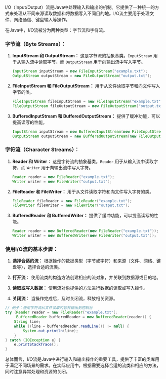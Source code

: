 I/O（Input/Output）流是Java中处理输入和输出的机制。它提供了一种统一的方式来处理从不同来源读取数据和将数据写入不同目的地。I/O流主要用于处理文件、网络通信、键盘输入等操作。

在Java中，I/O流被分为两种类型：字节流和字符流。

### 字节流（Byte Streams）：

1. **InputStream 和 OutputStream：** 这是字节流的抽象基类。`InputStream` 用于从输入流中读取字节，而 `OutputStream` 用于向输出流中写入字节。

   ```java
   InputStream inputStream = new FileInputStream("example.txt");
   OutputStream outputStream = new FileOutputStream("output.txt");
   ```

2. **FileInputStream 和 FileOutputStream：** 用于从文件读取字节和向文件写入字节的类。

   ```java
   FileInputStream fileInputStream = new FileInputStream("example.txt");
   FileOutputStream fileOutputStream = new FileOutputStream("output.txt");
   ```

3. **BufferedInputStream 和 BufferedOutputStream：** 提供了缓冲功能，可以提高读写的性能。

   ```java
   InputStream inputStream = new BufferedInputStream(new FileInputStream("example.txt"));
   OutputStream outputStream = new BufferedOutputStream(new FileOutputStream("output.txt"));
   ```

### 字符流（Character Streams）：

1. **Reader 和 Writer：** 这是字符流的抽象基类。`Reader` 用于从输入流中读取字符，而 `Writer` 用于向输出流中写入字符。

   ```java
   Reader reader = new FileReader("example.txt");
   Writer writer = new FileWriter("output.txt");
   ```

2. **FileReader 和 FileWriter：** 用于从文件读取字符和向文件写入字符的类。

   ```java
   FileReader fileReader = new FileReader("example.txt");
   FileWriter fileWriter = new FileWriter("output.txt");
   ```

3. **BufferedReader 和 BufferedWriter：** 提供了缓冲功能，可以提高读写的性能。

   ```java
   Reader reader = new BufferedReader(new FileReader("example.txt"));
   Writer writer = new BufferedWriter(new FileWriter("output.txt"));
   ```

### 使用I/O流的基本步骤：

1. **选择合适的流：** 根据操作的数据类型（字节或字符）和来源（文件、网络、键盘等），选择合适的流类。

2. **打开流：** 使用流类的构造方法创建相应的流对象，并关联到数据源或目的地。

3. **读取或写入数据：** 使用流对象提供的方法进行数据的读取或写入操作。

4. **关闭流：** 当操作完成后，及时关闭流，释放相关资源。

```java
// 例子：使用字符流从文件读取内容并输出到控制台
try (Reader reader = new FileReader("example.txt");
     BufferedReader bufferedReader = new BufferedReader(reader)) {
    String line;
    while ((line = bufferedReader.readLine()) != null) {
        System.out.println(line);
    }
} catch (IOException e) {
    e.printStackTrace();
}
```

总体而言，I/O流是Java中进行输入和输出操作的重要工具，提供了丰富的类库用于满足不同场景的需求。在实际应用中，根据需要选择合适的流类和相应的方法，同时注意异常处理和资源的关闭。
